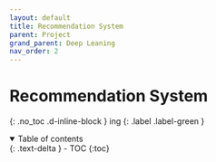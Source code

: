 ```yaml
---
layout: default
title: Recommendation System
parent: Project
grand_parent: Deep Leaning
nav_order: 2
---
```


# Recommendation System
{: .no_toc .d-inline-block }
ing
{: .label .label-green }
<details open markdown="block">
  <summary>
    Table of contents
  </summary>
  {: .text-delta }
- TOC
{:toc}
</details>

<!------------------------------------ STEP ------------------------------------>
